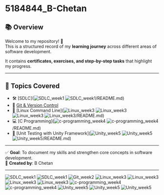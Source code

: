 # 5184844_B-Chetan


## 📚 Overview  
Welcome to my repository! 🚀  
This is a structured record of my **learning journey** across different areas of software development.  

It contains **certificates, exercises, and step-by-step tasks** that highlight my progress.  

---

## 📘 Topics Covered  

- 🛠️ [SDLC](![SDLC_week1](SDLC_week1/IMAGE1.jpg)
![SDLC_week1](SDLC_week1/IMAGE2.jpg)/README.md)  
- 🌱 [Git & Version Control](![Git_week2](Git_week2/IMAGE.jpg)/README.md)  
- 🐧 [Linux Command Line](![Linux_week3](Linux_week3/practice1.png)
![Linux_week3](Linux_week3/practice2.png)
![Linux_week3](Linux_week3/practice3.png)
![Linux_week3](Linux_week3/practice4.png)/README.md)  
- 💻 [C Programming](![c-programming_week4](c-programming_week4/c-certi_week4/certicbasic.png)
![c-programming_week4](c-programming_week4/c-certi_week4/certic_im.png)/README.md)  
- 🧪 [Unit Testing with Unity Framework](![Unity_week5](Unity_week5/images/image1.png)
![Unity_week5](Unity_week5/images/image2.png)
![Unity_week5](Unity_week5/images/image3.png)/README.md)  

---

✅ **Goal**: To document my skills and strengthen core concepts in software development.  
👤 **Created by**: B Chetan  


---



![SDLC_week1](SDLC_week1/IMAGE1.jpg)
![SDLC_week1](SDLC_week1/IMAGE2.jpg)
![Git_week2](Git_week2/IMAGE.jpg)
![Linux_week3](Linux_week3/practice1.png)
![Linux_week3](Linux_week3/practice2.png)
![Linux_week3](Linux_week3/practice3.png)
![Linux_week3](Linux_week3/practice4.png)
![c-programming_week4](c-programming_week4/c-certi_week4/certicbasic.png)
![c-programming_week4](c-programming_week4/c-certi_week4/certic_im.png)
![Unity_week5](Unity_week5/images/image1.png)
![Unity_week5](Unity_week5/images/image2.png)
![Unity_week5](Unity_week5/images/image3.png)



